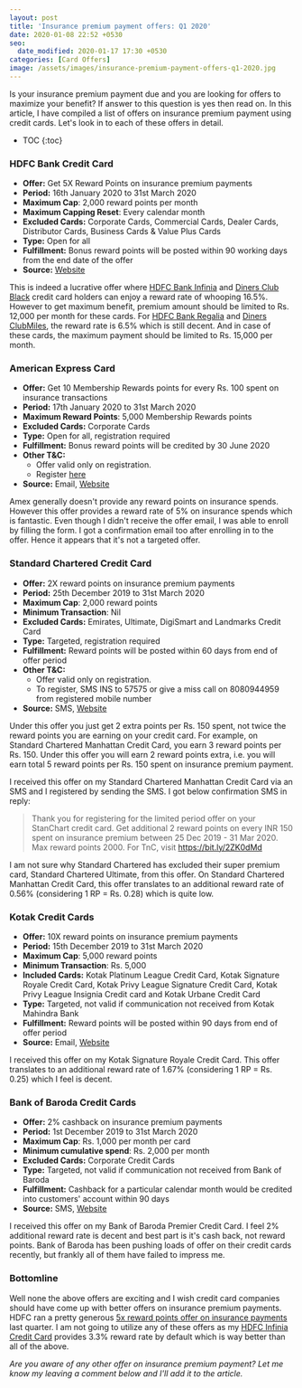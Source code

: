 ```yaml
---
layout: post
title: 'Insurance premium payment offers: Q1 2020'
date: 2020-01-08 22:52 +0530
seo:
  date_modified: 2020-01-17 17:30 +0530
categories: [Card Offers]
image: /assets/images/insurance-premium-payment-offers-q1-2020.jpg
---
```


Is your insurance premium payment due and you are looking for offers to maximize your benefit? If answer to this question is yes then read on. In this article, I have compiled a list of offers on insurance premium payment using credit cards. Let's look in to each of these offers in detail.

<!-- prettier-ignore -->
* TOC
{:toc}

### HDFC Bank Credit Card

- **Offer:** Get 5X Reward Points on insurance premium payments
- **Period:** 16th January 2020 to 31st March 2020
- **Maximum Cap**: 2,000 reward points per month
- **Maximum Capping Reset**: Every calendar month
- **Excluded Cards:** Corporate Cards, Commercial Cards, Dealer Cards, Distributor Cards, Business Cards & Value Plus Cards
- **Type:** Open for all
- **Fulfillment:** Bonus reward points will be posted within 90 working days from the end date of the offer
- **Source:** [Website](https://offers.smartbuy.hdfcbank.com/offer_details/13771)

This is indeed a lucrative offer where [HDFC Bank Infinia](/hdfc-bank-infinia-credit-card-review/) and [Diners Club Black](/hdfc-diners-club-black-credit-card-review/) credit card holders can enjoy a reward rate of whooping 16.5%. However to get maximum benefit, premium amount should be limited to Rs. 12,000 per month for these cards. For [HDFC Bank Regalia](/hdfc-bank-regalia-credit-card-review/) and [Diners ClubMiles](/hdfc-diners-club-clubmiles-credit-card-review/), the reward rate is 6.5% which is still decent. And in case of these cards, the maximum payment should be limited to Rs. 15,000 per month.

### American Express Card

- **Offer:** Get 10 Membership Rewards points for every Rs. 100 spent on insurance transactions
- **Period:** 17th January 2020 to 31st March 2020
- **Maximum Reward Points**: 5,000 Membership Rewards points
- **Excluded Cards:** Corporate Cards
- **Type:** Open for all, registration required
- **Fulfillment:** Bonus reward points will be credited by 30 June 2020
- **Other T&C:**
  - Offer valid only on registration.
  - Register [here](https://iforms.americanexpress.com/iFormsSecure/un/iforms.do?cuid=enrollment_en_IN&evtsrc=link&evttype=0&campaignId=Insurance%20Points%20Campaign&TermsCondition=http://amex.kapsad.in/tnc/All-card-Insurance-inactive.pdf)
- **Source:** Email, [Website](https://amex.kapsad.in/tnc/All-card-Insurance-inactive.pdf)

Amex generally doesn't provide any reward points on insurance spends. However this offer provides a reward rate of 5% on insurance spends which is fantastic. Even though I didn't receive the offer email, I was able to enroll by filling the form. I got a confirmation email too after enrolling in to the offer. Hence it appears that it's not a targeted offer.

### Standard Chartered Credit Card

- **Offer:** 2X reward points on insurance premium payments
- **Period:** 25th December 2019 to 31st March 2020
- **Maximum Cap**: 2,000 reward points
- **Minimum Transaction**: Nil
- **Excluded Cards:** Emirates, Ultimate, DigiSmart and Landmarks Credit Card
- **Type:** Targeted, registration required
- **Fulfillment:** Reward points will be posted within 60 days from end of offer period
- **Other T&C:**
  - Offer valid only on registration.
  - To register, SMS INS to 57575 or give a miss call on 8080944959 from registered mobile number
- **Source:** SMS, [Website](https://av.sc.com/in/content/docs/ins-2xtnc-revjan20.pdf)

Under this offer you just get 2 extra points per Rs. 150 spent, not twice the reward points you are earning on your credit card. For example, on Standard Chartered Manhattan Credit Card, you earn 3 reward points per Rs. 150. Under this offer you will earn 2 reward points extra, i.e. you will earn total 5 reward points per Rs. 150 spent on insurance premium payment.

I received this offer on my Standard Chartered Manhattan Credit Card via an SMS and I registered by sending the SMS. I got below confirmation SMS in reply:

> Thank you for registering for the limited period offer on your StanChart credit card. Get additional 2 reward points on every INR 150 spent on insurance premium between 25 Dec 2019 - 31 Mar 2020. Max reward points 2000. For TnC, visit https://bit.ly/2ZK0dMd

I am not sure why Standard Chartered has excluded their super premium card, Standard Chartered Ultimate, from this offer. On Standard Chartered Manhattan Credit Card, this offer translates to an additional reward rate of 0.56% (considering 1 RP = Rs. 0.28) which is quite low.

### Kotak Credit Cards

- **Offer:** 10X reward points on insurance premium payments
- **Period:** 15th December 2019 to 31st March 2020
- **Maximum Cap**: 5,000 reward points
- **Minimum Transaction**: Rs. 5,000
- **Included Cards:** Kotak Platinum League Credit Card, Kotak Signature Royale Credit Card, Kotak Privy League Signature Credit Card, Kotak Privy League Insignia Credit card and Kotak Urbane Credit Card
- **Type:** Targeted, not valid if communication not received from Kotak Mahindra Bank
- **Fulfillment:** Reward points will be posted within 90 days from end of offer period
- **Source:** Email, [Website](https://www.kotak.com/en/offers/offer-details/1234517819/10x-reward-points-on-all-insurance-premium-payments.html)

I received this offer on my Kotak Signature Royale Credit Card. This offer translates to an additional reward rate of 1.67% (considering 1 RP = Rs. 0.25) which I feel is decent.

### Bank of Baroda Credit Cards

- **Offer:** 2% cashback on insurance premium payments
- **Period:** 1st December 2019 to 31st March 2020
- **Maximum Cap**: Rs. 1,000 per month per card
- **Minimum cumulative spend**: Rs. 2,000 per month
- **Excluded Cards:** Corporate Credit Cards
- **Type:** Targeted, not valid if communication not received from Bank of Baroda
- **Fulfillment:** Cashback for a particular calendar month would be credited into customers' account within 90 days
- **Source:** SMS, [Website](https://www.bobfinancial.com/documents/Insurance-Campaign-2019-2020-TC-Final.pdf)

I received this offer on my Bank of Baroda Premier Credit Card. I feel 2% additional reward rate is decent and best part is it's cash back, not reward points. Bank of Baroda has been pushing loads of offer on their credit cards recently, but frankly all of them have failed to impress me.

### Bottomline

Well none the above offers are exciting and I wish credit card companies should have come up with better offers on insurance premium payments. HDFC ran a pretty generous [5x reward points offer on insurance payments](/5x-rewards-on-insurance-payment-using-hdfc-bank-credit-cards/) last quarter. I am not going to utilize any of these offers as my [HDFC Infinia Credit Card](/hdfc-bank-infinia-credit-card-review/) provides 3.3% reward rate by default which is way better than all of the above.

_Are you aware of any other offer on insurance premium payment? Let me know my leaving a comment below and I'll add it to the article._
